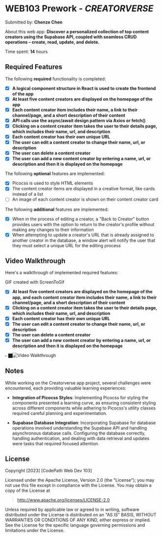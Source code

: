 # WEB103 Prework - *CREATORVERSE*

Submitted by: **Chenze Chen**

About this web app: **Discover a personalized collection of top content creators using the Supabase API, coupled with seamless CRUD operations – create, read, update, and delete.**

Time spent: **14** hours

## Required Features

The following **required** functionality is completed:

<!-- 👉🏿👉🏿👉🏿 Make sure to check off completed functionality below -->
- [x] **A logical component structure in React is used to create the frontend of the app**
- [x] **At least five content creators are displayed on the homepage of the app**
- [x] **Each content creator item includes their name, a link to their channel/page, and a short description of their content**
- [x] **API calls use the async/await design pattern via Axios or fetch()**
- [x] **Clicking on a content creator item takes the user to their details page, which includes their name, url, and description**
- [x] **Each content creator has their own unique URL**
- [x] **The user can edit a content creator to change their name, url, or description**
- [x] **The user can delete a content creator**
- [x] **The user can add a new content creator by entering a name, url, or description and then it is displayed on the homepage**

The following **optional** features are implemented:

- [x] Picocss is used to style HTML elements
- [x] The content creator items are displayed in a creative format, like cards instead of a list
- [ ] An image of each content creator is shown on their content creator card

The following **additional** features are implemented:

* [x] When in the process of editing a creator, a "Back to Creator" button provides users with the option to return to the creator's profile without making any changes to their information
* [x] When attempting to update a creator's URL that is already assigned to another creator in the database, a window alert will notify the user that they must select a unique URL for the editing process

## Video Walkthrough

Here's a walkthrough of implemented required features:

GIF created with ScreenToGif

- [x] **At least five content creators are displayed on the homepage of the app, and each content creator item includes their name, a link to their channel/page, and a short description of their content**
- [x] **Clicking on a content creator item takes the user to their details page, which includes their name, url, and description**
- [x] **Each content creator has their own unique URL**
- [x] **The user can edit a content creator to change their name, url, or description**
- [x] **The user can delete a content creator**
- [x] **The user can add a new content creator by entering a name, url, or description and then it is displayed on the homepage**

👉🏿<img src='http://i.imgur.com/link/to/your/gif/file.gif' title='Video Walkthrough' width='' alt='Video Walkthrough' />


## Notes

While working on the Creatorverse app project, several challenges were encountered, each providing valuable learning experiences:

- **Integration of Picocss Styles**:
Implementing Picocss for styling the components presented a learning curve, as ensuring consistent styling across different components while adhering to Picocss's utility classes required careful planning and experimentation.

- **Supabase Database Integration**:
Incorporating Supabase for database operations involved understanding the Supabase API and handling asynchronous database calls. Configuring the database correctly, handling authentication, and dealing with data retrieval and updates were tasks that required focused attention.
## License

Copyright [2023] [CodePath Web Dev 103]

Licensed under the Apache License, Version 2.0 (the "License"); you may not use this file except in compliance with the License. You may obtain a copy of the License at

> http://www.apache.org/licenses/LICENSE-2.0

Unless required by applicable law or agreed to in writing, software distributed under the License is distributed on an "AS IS" BASIS, WITHOUT WARRANTIES OR CONDITIONS OF ANY KIND, either express or implied. See the License for the specific language governing permissions and limitations under the License.
